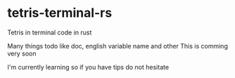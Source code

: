 # tetris-terminal-rs

Tetris in terminal code in rust



Many things todo like doc, english variable name and other
This is comming very soon

I'm currently learning so if you have tips do not hesitate
